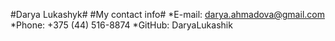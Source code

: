 #Darya Lukashyk#
#My contact info#
*E-mail: darya.ahmadova@gmail.com
*Phone: +375 (44) 516-8874
\*GitHub: DaryaLukashik
